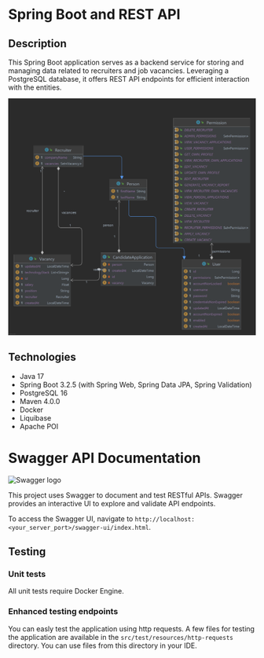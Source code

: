 # Spring Boot and REST API

## Description

This Spring Boot application serves as a backend service for storing and managing data related to recruiters and job
vacancies. Leveraging a PostgreSQL database, it offers REST API endpoints for efficient interaction with the entities.

![Entity Relationship Diagram](./docs-photos/entity-relationship-diagram.png)

## Technologies

- Java 17
- Spring Boot 3.2.5 (with Spring Web, Spring Data JPA, Spring Validation)
- PostgreSQL 16
- Maven 4.0.0
- Docker
- Liquibase
- Apache POI

# Swagger API Documentation

![Swagger logo](https://blog.haposoft.com/content/images/2021/10/131331002-b2ef5cd3-1e57-4a96-9155-f046d493e823.png)

This project uses Swagger to document and test RESTful APIs. Swagger provides an interactive UI to explore and validate
API endpoints.

To access the Swagger UI, navigate to `http://localhost:<your_server_port>/swagger-ui/index.html`.

## Testing

### Unit tests

All unit tests require Docker Engine.

### Enhanced testing endpoints

You can easly test the application using http requests. A few files for testing the application are available in
the `src/test/resources/http-requests` directory. You can use files from this directory in your IDE.